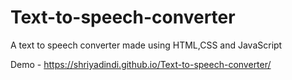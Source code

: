 # Text-to-speech-converter
A text to speech converter made using HTML,CSS and JavaScript

Demo - https://shriyadindi.github.io/Text-to-speech-converter/
